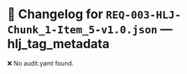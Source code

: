 # 📝 Changelog for `REQ-003-HLJ-Chunk_1-Item_5-v1.0.json` — **hlj_tag_metadata**

❌ No audit.yaml found.
